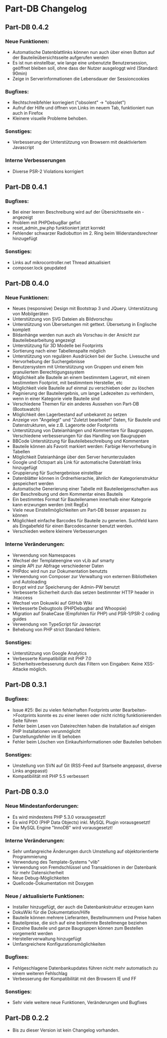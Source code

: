 # Part-DB Changelog

## Part-DB 0.4.2

### Neue Funktionen:
* Automatische Datenblattlinks können nun auch über einen Button auf der Bauteileübersichtsseite aufgerufen werden
* Es ist nun einstellbar, wie lange eine unbenutzte Benutzersession, geöffnet bleiben soll, 
    ohne dass der Nutzer ausgeloggt wird (Standard: 90min)
* Zeige in Serverinformationen die Lebensdauer der Sessioncookies

### Bugfixes:
* Rechtschreibfehler korriegiert ("obsolent" -> "obsolet")
* Aufruf der Hilfe und öffnen von Links im neuem Tab, funktioniert nun auch in Firefox
* Kleinere visuelle Probleme behoben.

### Sonstiges:
* Verbesserung der Unterstützung von Browsern mit deaktiviertem Javascript

### Interne Verbesserungen
* Diverse PSR-2 Violations korrigiert

## Part-DB 0.4.1

### Bugfixes:
* Bei einer leeren Beschreibung wird auf der Übersichtsseite ein - angezeigt
* Problem mit PHPDebugBar gefixt
* reset_admin_pw.php funktioniert jetzt korrekt
* Fehlender schwarzer Radiobutton im 2. Ring beim Widerstandsrechner hinzugefügt

### Sonstiges:
* Links auf mikrocontroller.net Thread aktualisiert
* composer.lock geupdated
 
## Part-DB 0.4.0

### Neue Funktionen:
* Neues (responsive) Design mit Bootstrap 3 und JQuery. Unterstützung von Mobilgeräten
* Unterstützung von SVG Dateien als Bildvorschau
* Unterstützung von Übersetungen mit gettext. Übersetung in Englische komplett
* Bildanhänge werden nun auch als Vorschau in der Ansicht zur Bauteilebearbeitung angezeigt
* Unterstützung für 3D Modelle bei Footprints
* Sortierung nach einer Tabellenspalte möglich
* Unterstützung von regulären Ausdrücken bei der Suche. Livesuche und Hervorhebung der Suchergebnisse
* Benutzersystem mit Unterstützung von Gruppen und einem fein granuliertem Berechtigungssystem
* Möglichkeit alle Bauteile an einem bestimmtem Lagerort, mit einem bestimmtem Footprint, mit bestimmtem Hersteller, etc
* Möglichkeit viele Bauteile auf einmal zu verschieben oder zu löschen
* Paginierung der Bauteilergebnis, um lange Ladezeiten zu verhindern, wenn in einer Kategorie viele Bauteile sind
* Verschiedene Themen für ein anderes Aussehen von Part-DB (Bootswatch)
* Möglichkeit den Lagerbestand auf unbekannt zu setzen
* Anzeige von "Angelegt" und "Zuletzt bearbeitet" Daten, für Bauteile und Datenstrukturen, wie z.B. Lagerorte oder Footprints
* Unterstützung von Dateianhängen und Kommentare für Baugruppen. Verschiedene verbesserungen für das Handling von Baugruppen
* BBCode Unterstützung für Bauteilebeschreibung und Kommentare
* Bauteile können als Favorit markiert werden: Farbige Hervorhebung in Tabellen
* Möglichkeit Dateianhänge über den Server herunterzuladen
* Google und Octopart als Link für automatische Datenblatt links hinzugefügt
* Gruppierung für Suchergebnisse einstellbar
* Datenblätter können in Ordnerhierachie, ähnlich der Kategorienstruktur gespeichert werden
* Automatische Generierung einer Tabelle mit Bauteileeigenschaften aus der Beschreibung und dem Kommentar eines Bauteils
* Ein bestimmtes Format für Bauteilenamen innerhalb einer Kategorie kann erzwungen werden (mit RegEx)
* Viele neue Einstellmöglichkeiten um Part-DB besser anpassen zu können
* Möglichkeit einfache Barcodes für Bauteile zu generien. Suchfeld kann als Eingabefeld für einen Barcodescanner benutzt werden.
* Verschieden weitere kleinere Verbesserungen

### Interne Veränderungen:
* Verwendung von Namespaces
* Wechsel der Templateengine von vLib auf smarty
* simple API zur Abfrage verschiedener Daten
* PHPdoc wird nun zur Dokumentation benutzts
* Verwendung von Composer zur Verwaltung von externen Bibliotheken und Autoloading
* Bcrypt wird zur Speicherung der Admin-PW benutzt
* Verbesserte Sicherheit durch das setzen bestimmter HTTP header in .htaccess
* Wechsel von Dokuwiki auf GitHub Wiki
* Verbesserte Debugtools (PHPDebugbar and Whoopsie)
* Migration auf SnakeCase (Empfohlen für PHP) und PSR-1/PSR-2 coding guides
* Verwendung von TypeScript für Javascript
* Behebung von PHP strict Standard fehlern.

### Sonstiges:
* Unterstützung von Google Analytics
* Verbesserte Kompatibilität mit PHP 7.0
* Sicherheitsverbesserung durch das Filtern von Eingaben: Keine XSS-Attacke möglich.

## Part-DB 0.3.1

### Bugfixes:
* Issue #25: Bei zu vielen fehlerhaften Footprints unter Bearbeiten->Footprints konnte es
          zu einer leeren oder nicht richtig funktionierenden Seite führen
* Fehler beim Lesen von Dateirechten haben die Installation auf einigen PHP Installationen
          verunmöglicht
* Darstellungsfehler im IE behoben
* Fehler beim Löschen von Einkaufsinformationen oder Bauteilen behoben

### Sonstiges:
* Umstellung von SVN auf Git (RSS-Feed auf Startseite angepasst, diverse Links angepasst)
* Kompatibilität mit PHP 5.5 verbessert

## Part-DB 0.3.0

### Neue Mindestanforderungen:
* Es wird mindestens PHP 5.3.0 vorausgesetzt!
* Es wird PDO (PHP Data Objects) inkl. MySQL Plugin vorausgesetzt!
* Die MySQL Engine "InnoDB" wird vorausgesetzt!

### Interne Veränderungen:
* Sehr umfangreiche Änderungen durch Umstellung auf objektorientierte Programmierung
* Verwendung des Template-Systems "vlib"
* Verwendung von Fremdschlüssel und Transaktionen in der Datenbank für mehr Datensicherheit
* Neue Debug-Möglichkeiten
* Quellcode-Dokumentation mit Doxygen

### Neue / aktualisierte Funktionen:
* Installer hinzugefügt, der auch die Datenbankstruktur erzeugen kann
* DokuWiki für die Dokumentation/Hilfe
* Bauteile können mehrere Lieferanten, Bestellnummern und Preise haben
* Bauteilpreise, die sich auf eine bestimmte Bestellmenge beziehen
* Einzelne Bauteile und ganze Baugruppen können zum Bestellen vorgemerkt werden
* Herstellerverwaltung hinzugefügt
* Umfangreichere Konfigurationsmöglichkeiten

### Bugfixes:
* Fehlgeschlagene Datenbankupdates führen nicht mehr automatisch zu einem weiteren Fehlschlag
* Verbesserung der Kompatibilität mit den Browsern IE und FF

### Sonstiges:
* Sehr viele weitere neue Funktionen, Veränderungen und Bugfixes


## Part-DB 0.2.2
* Bis zu dieser Version ist kein Changelog vorhanden.
